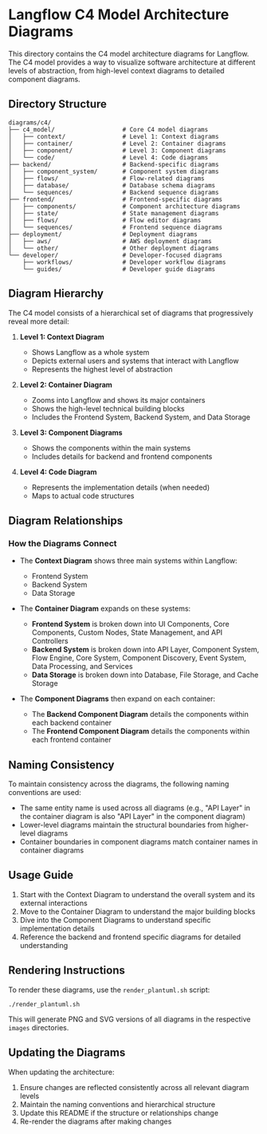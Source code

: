 # Langflow C4 Model Architecture Diagrams

This directory contains the C4 model architecture diagrams for Langflow. The C4 model provides a way to visualize software architecture at different levels of abstraction, from high-level context diagrams to detailed component diagrams.

## Directory Structure

```
diagrams/c4/
├── c4_model/                   # Core C4 model diagrams
│   ├── context/                # Level 1: Context diagrams
│   ├── container/              # Level 2: Container diagrams 
│   ├── component/              # Level 3: Component diagrams
│   └── code/                   # Level 4: Code diagrams
├── backend/                    # Backend-specific diagrams
│   ├── component_system/       # Component system diagrams
│   ├── flows/                  # Flow-related diagrams
│   ├── database/               # Database schema diagrams
│   └── sequences/              # Backend sequence diagrams
├── frontend/                   # Frontend-specific diagrams
│   ├── components/             # Component architecture diagrams
│   ├── state/                  # State management diagrams
│   ├── flows/                  # Flow editor diagrams
│   └── sequences/              # Frontend sequence diagrams
├── deployment/                 # Deployment diagrams
│   ├── aws/                    # AWS deployment diagrams
│   └── other/                  # Other deployment diagrams
└── developer/                  # Developer-focused diagrams
    ├── workflows/              # Developer workflow diagrams
    └── guides/                 # Developer guide diagrams
```

## Diagram Hierarchy

The C4 model consists of a hierarchical set of diagrams that progressively reveal more detail:

1. **Level 1: Context Diagram**
   - Shows Langflow as a whole system
   - Depicts external users and systems that interact with Langflow
   - Represents the highest level of abstraction

2. **Level 2: Container Diagram**
   - Zooms into Langflow and shows its major containers
   - Shows the high-level technical building blocks
   - Includes the Frontend System, Backend System, and Data Storage

3. **Level 3: Component Diagrams**
   - Shows the components within the main systems
   - Includes details for backend and frontend components

4. **Level 4: Code Diagram**
   - Represents the implementation details (when needed)
   - Maps to actual code structures

## Diagram Relationships

### How the Diagrams Connect

- The **Context Diagram** shows three main systems within Langflow:
  - Frontend System
  - Backend System
  - Data Storage
  
- The **Container Diagram** expands on these systems:
  - **Frontend System** is broken down into UI Components, Core Components, Custom Nodes, State Management, and API Controllers
  - **Backend System** is broken down into API Layer, Component System, Flow Engine, Core System, Component Discovery, Event System, Data Processing, and Services
  - **Data Storage** is broken down into Database, File Storage, and Cache Storage

- The **Component Diagrams** then expand on each container:
  - The **Backend Component Diagram** details the components within each backend container
  - The **Frontend Component Diagram** details the components within each frontend container

## Naming Consistency

To maintain consistency across the diagrams, the following naming conventions are used:

- The same entity name is used across all diagrams (e.g., "API Layer" in the container diagram is also "API Layer" in the component diagram)
- Lower-level diagrams maintain the structural boundaries from higher-level diagrams
- Container boundaries in component diagrams match container names in container diagrams

## Usage Guide

1. Start with the Context Diagram to understand the overall system and its external interactions
2. Move to the Container Diagram to understand the major building blocks
3. Dive into the Component Diagrams to understand specific implementation details
4. Reference the backend and frontend specific diagrams for detailed understanding

## Rendering Instructions

To render these diagrams, use the `render_plantuml.sh` script:

```
./render_plantuml.sh
```

This will generate PNG and SVG versions of all diagrams in the respective `images` directories.

## Updating the Diagrams

When updating the architecture:

1. Ensure changes are reflected consistently across all relevant diagram levels
2. Maintain the naming conventions and hierarchical structure
3. Update this README if the structure or relationships change
4. Re-render the diagrams after making changes 